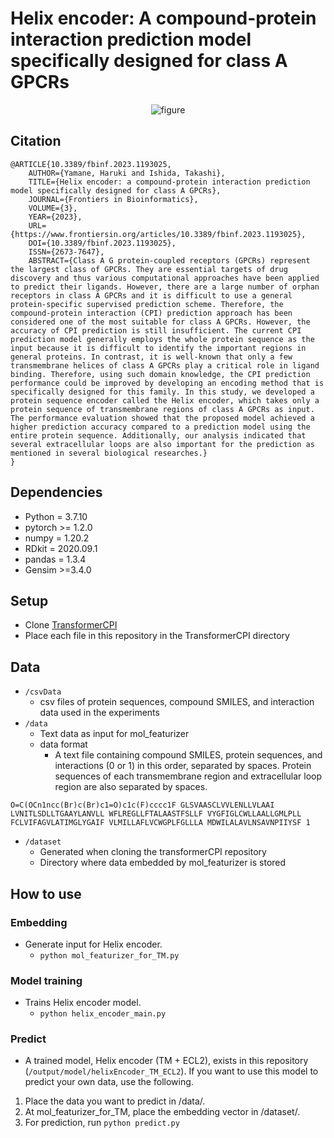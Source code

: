 # Helix encoder: A compound-protein interaction prediction model specifically designed for class A GPCRs


<div align="center">
    <img src="https://user-images.githubusercontent.com/67744833/226157282-646a1e6e-77b9-462c-b2c1-2bcae33ed700.png" alt="figure">
</div>

## Citation
```
@ARTICLE{10.3389/fbinf.2023.1193025,
    AUTHOR={Yamane, Haruki and Ishida, Takashi},   
    TITLE={Helix encoder: a compound-protein interaction prediction model specifically designed for class A GPCRs},      
    JOURNAL={Frontiers in Bioinformatics},      
    VOLUME={3},           
    YEAR={2023},      
    URL={https://www.frontiersin.org/articles/10.3389/fbinf.2023.1193025},       
    DOI={10.3389/fbinf.2023.1193025},      
    ISSN={2673-7647},
    ABSTRACT={Class A G protein-coupled receptors (GPCRs) represent the largest class of GPCRs. They are essential targets of drug discovery and thus various computational approaches have been applied to predict their ligands. However, there are a large number of orphan receptors in class A GPCRs and it is difficult to use a general protein-specific supervised prediction scheme. Therefore, the compound-protein interaction (CPI) prediction approach has been considered one of the most suitable for class A GPCRs. However, the accuracy of CPI prediction is still insufficient. The current CPI prediction model generally employs the whole protein sequence as the input because it is difficult to identify the important regions in general proteins. In contrast, it is well-known that only a few transmembrane helices of class A GPCRs play a critical role in ligand binding. Therefore, using such domain knowledge, the CPI prediction performance could be improved by developing an encoding method that is specifically designed for this family. In this study, we developed a protein sequence encoder called the Helix encoder, which takes only a protein sequence of transmembrane regions of class A GPCRs as input. The performance evaluation showed that the proposed model achieved a higher prediction accuracy compared to a prediction model using the entire protein sequence. Additionally, our analysis indicated that several extracellular loops are also important for the prediction as mentioned in several biological researches.}
}
```


## Dependencies
- Python = 3.7.10
- pytorch >= 1.2.0
- numpy = 1.20.2
- RDkit = 2020.09.1
- pandas = 1.3.4
- Gensim >=3.4.0

## Setup
- Clone [TransformerCPI](https://github.com/lifanchen-simm/transformerCPI)
- Place each file in this repository in the TransformerCPI directory

## Data
- `/csvData`
  - csv files of protein sequences, compound SMILES, and interaction data used in the experiments
- `/data`
  - Text data as input for mol_featurizer
  - data format
    - A text file containing compound SMILES, protein sequences, and interactions (0 or 1) in this order, separated by spaces. Protein sequences of each transmembrane region and extracellular loop region are also separated by spaces.
```
O=C(OCn1ncc(Br)c(Br)c1=O)c1c(F)cccc1F GLSVAASCLVVLENLLVLAAI LVNITLSDLLTGAAYLANVLL WFLREGLLFTALAASTFSLLF VYGFIGLCWLLAALLGMLPLL FCLVIFAGVLATIMGLYGAIF VLMILLAFLVCWGPLFGLLLA MDWILALAVLNSAVNPIIYSF 1
```
- `/dataset`
  - Generated when cloning the transformerCPI repository 
  - Directory where data embedded by mol_featurizer is stored
  
## How to use
### Embedding
- Generate input for Helix encoder. 
  -  `python mol_featurizer_for_TM.py`  

### Model training
- Trains Helix encoder model.
  - `python helix_encoder_main.py`    

### Predict
- A trained model, Helix encoder (TM + ECL2), exists in this repository (`/output/model/helixEncoder_TM_ECL2`). If you want to use this model to predict your own data, use the following.

1. Place the data you want to predict in /data/.
2. At mol_featurizer_for_TM, place the embedding vector in /dataset/.
3. For prediction, run `python predict.py`


